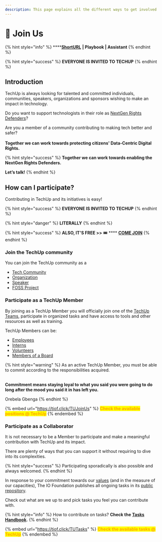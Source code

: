 ```yaml
---
description: This page explains all the different ways to get involved with TechUp.
---
```


# 🖖 Join Us

{% hint style="info" %}
****[**ShortURL**](https://tiof.click/TUJoinUs) **| Playbook | Assistant**
{% endhint %}

{% hint style="success" %}
**EVERYONE IS INVITED TO TECHUP**
{% endhint %}

## Introduction

TechUp is always looking for talented and committed individuals, communities, speakers, organizations and sponsors wishing to make an impact in technology.

Do you want to support technologists in their role as [NextGen Rights Defenders](https://tiof.click/TIOFNextGen)?

Are you a member of a community contributing to making tech better and safer?\
\
**Together we can work towards protecting citizens' Data-Centric Digital Rights.**

{% hint style="success" %}
**Together we can work towards enabling the NextGen Rights Defenders.**

**Let’s talk!**
{% endhint %}

## How can I participate?

Contributing in TechUp and its initiatives is easy!

{% hint style="success" %}
**EVERYONE IS INVITED TO TECHUP**
{% endhint %}

{% hint style="danger" %}
**LITERALLY**
{% endhint %}

{% hint style="success" %}
**ALSO, IT'S FREE  >>** :tickets: **** [**COME JOIN**](https://tiof.click/TechUp)
{% endhint %}

### Join the TechUp community

You can join the TechUp community as a

* [Tech Community](../stakeholders/communities/)
* [Organization](../stakeholders/organizations/)
* [Speaker](../stakeholders/speakers/)
* [FOSS Project](../stakeholders/foss-projects/)

### Participate as a TechUp Member

By joining as a TechUp Member you will officially join one of the [TechUp Teams](../institutional/structures/teams.md), participate in organized tasks and have access to tools and other resources as well as training.

TechUp Members can be:

* [Employees](https://tiof.click/TIOFOrgChartDocs#employees)
* [Interns](https://tiof.click/TIOFOrgChartDocs#interns)
* [Volunteers](https://tiof.click/TIOFOrgChartDocs#volunteers)
* [Members of a Board](https://tiof.click/TIOFOrgChartDocs#members-of-a-board)

{% hint style="warning" %}
As an active TechUp Member, you must be able to commit according to the responsibilities acquired.

\
**Commitment means staying loyal to what you said you were going to do long after the mood you said it in has left you.**

Orebela Gbenga
{% endhint %}

{% embed url="https://tiof.click/TUJoinUs" %}
<mark style="color:orange;">**Check the available positions @ TechUp**</mark>
{% endembed %}

### Participate as a Collaborator

It is not necessary to be a Member to participate and make a meaningful contribution with TechUp and its impact.

There are plenty of ways that you can support it without requiring to dive into its complexities.

{% hint style="success" %}
Participating sporadically is also possible and always welcomed.
{% endhint %}

In response to your commitment towards our [values](https://tiof.click/TIOFValues) (and in the measure of our capacities), The IO Foundation publishes all ongoing tasks in its [public repository](https://tiof.click/TURepo).

Check out what are we up to and pick tasks you feel you can contribute with.

{% hint style="info" %}
How to contribute on tasks? **Check the** [**Tasks Handbook**](../operations/handbooks/tasks.md)**.**
{% endhint %}

{% embed url="https://tiof.click/TUTasks" %}
<mark style="color:orange;">**Check the available tasks @ TechUp**</mark>
{% endembed %}
